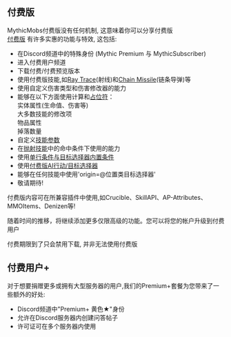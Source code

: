  付费版
-------
MythicMobs付费版没有任何机制, 这意味着你可以分享付费版  
[付费版](http://www.mythicmobs.net/index.php?account/upgrades) 有许多实惠的功能与特效,
这包括:
-   在Discord频道中的特殊身份 (Mythic Premium 与 MythicSubscriber)
-   进入付费用户频道
-   下载付费/付费预览版本
-   使用付费版技能,如[Ray Trace](/技能/列表/raytrace)(射线)和[Chain Missile](/技能/列表/chainmissile)(链条导弹)等
-   使用自定义伤害类型和伤害修改器的能力
-   能够在以下方面使用计算和[占位符](/技能/占位符)：  
      实体属性(生命值、伤害等)  
      大多数技能的修改项  
      物品属性  
      掉落数量  
-   自定义[技能参数](/技能/技能参数)
-   在[抛射技能](/技能/列表/Projectile)中的命中条件下使用的能力
-   使用[单行条件与目标选择器内置条件](/条件/单行条件)
-   使用[付费版AI行动/目标选择器](/实体/AI)
-   能够在任何技能中使用'origin=@位置类目标选择器'
-   敬请期待!

付费版内容可在所兼容插件中使用,如Crucible、SkillAPI、AP-Attributes、MMOItems、Denizen等!

随着时间的推移，将继续添加更多仅限高级的功能。您可以将您的帐户升级到付费用户  

付费期限到了只会禁用下载, 并非无法使用付费版

付费用户+
--------

对于想要捐赠更多或拥有大型服务器的用户,我们的Premium+套餐为您带来了一些额外的好处:

-   Discord频道中"Premium+ 黄色★"身份
-   允许在Discord服务器内创建问答帖子
-   许可证可在多个服务器内使用